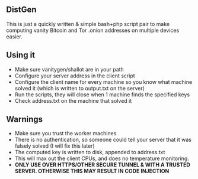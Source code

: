 ## DistGen

This is just a quickly written & simple bash+php script pair to make computing vanity Bitcoin and Tor .onion addresses on multiple devices easier.

## Using it

* Make sure vanitygen/shallot are in your path
* Configure your server address in the client script
* Configure the client name for every machine so you know what machine solved it (which is written to output.txt on the server)
* Run the scripts, they will close when 1 machine finds the specified keys
* Check address.txt on the machine that solved it

## Warnings

* Make sure you trust the worker machines
* There is no authentication, so someone could tell your server that it was falsely solved (I will fix this later)
* The computed key is written to disk, appended to address.txt
* This will max out the client CPUs, and does no temperature monitoring.
* **ONLY USE OVER HTTPS/OTHER SECURE TUNNEL & WITH A TRUSTED SERVER. OTHERWISE THIS MAY RESULT IN CODE INJECTION**

